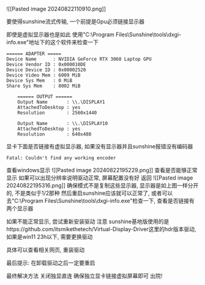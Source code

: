 
![[Pasted image 20240822110910.png]]

要使得sunshine流式传输, 一个前提是Gpu必须链接显示器

即使是虚拟显示器也是如此
使用"C:\Program Files\Sunshine\tools\dxgi-info.exe"地址下的这个软件来检查一下
```
====== ADAPTER =====
Device Name      : NVIDIA GeForce RTX 3060 Laptop GPU
Device Vendor ID : 0x000010DE
Device Device ID : 0x00002520
Device Video Mem : 6009 MiB
Device Sys Mem   : 0 MiB
Share Sys Mem    : 8002 MiB

    ====== OUTPUT ======
    Output Name       : \\.\DISPLAY1
    AttachedToDesktop : yes
    Resolution        : 2560x1440

    Output Name       : \\.\DISPLAY10
    AttachedToDesktop : yes
    Resolution        : 640x480
```
显卡下面是否链接有虚拟显示器, 如果没有显示器并且sunshine报错没有编码器
```
Fatal: Couldn't find any working encoder
```
查看windows显示
![[Pasted image 20240822195229.png]]
查看是否能够正常显示
如果可以出现分辨率说明驱动正常, 屏幕配置没有好
返回
![[Pasted image 20240822195316.png]]
确保模式不是复制这些显示器, 显示器是如上图一样分开的, 不是类似于1/2那种
然后重启sunshine应该就可以正常了, 或者可以去"C:\Program Files\Sunshine\tools\dxgi-info.exe"检查一下, 查看是否链接有两个显示器

如果不能正常显示, 尝试重新安装驱动
注意 sunshine基地版使用的是https://github.com/itsmikethetech/Virtual-Display-Driver这里的hdr版本驱动, 如果是win11 23h以下, 需要更换驱动

具体可以查看相关网页, 重装驱动

最后提示: 在卸载驱动之后一定要重启


最终解决方法 关闭独显直连
确保独立显卡链接虚拟屏幕即可
出院!